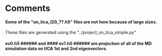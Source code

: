 # Comments
#### Some of the "on_tica_l20_??.h5" files are not here because of large sizes. 
These files are generated using the "../project_on_tica_simple.py"
#### ev0.h5  ###### and  #### ev1.h5 ###### are projection of all of the MD simulation data on tICA 1st and 2nd eigenvectors.

